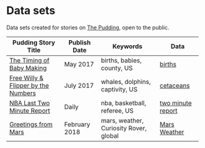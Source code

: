 # Data sets

Data sets created for stories on [The Pudding](https://pudding.cool), open to the public.

| Pudding Story Title | Publish Date | Keywords | Data | 
|---|---|---|---|
| [The Timing of Baby Making](https://pudding.cool/2017/05/births/) | May 2017 | births, babies, county, US | [births](https://github.com/polygraph-cool/data/tree/master/births) | 
| [Free Willy & Flipper by the Numbers](https://pudding.cool/2017/07/cetaceans/) | July 2017 | whales, dolphins, captivity, US | [cetaceans](https://github.com/polygraph-cool/data/tree/master/cetaceans) |
| [NBA Last Two Minute Report](https://pudding.cool/2017/02/two-minute-report) | Daily | nba, basketball, referee, US | [two minute report](https://github.com/polygraph-cool/last-two-minute-report/tree/master/output) |
| [Greetings from Mars](https://pudding.cool/2018/01/mars-weather/) | February 2018 | mars, weather, Curiosity Rover, global | [Mars Weather](https://github.com/polygraph-cool/data/tree/master/mars-weather) | 



